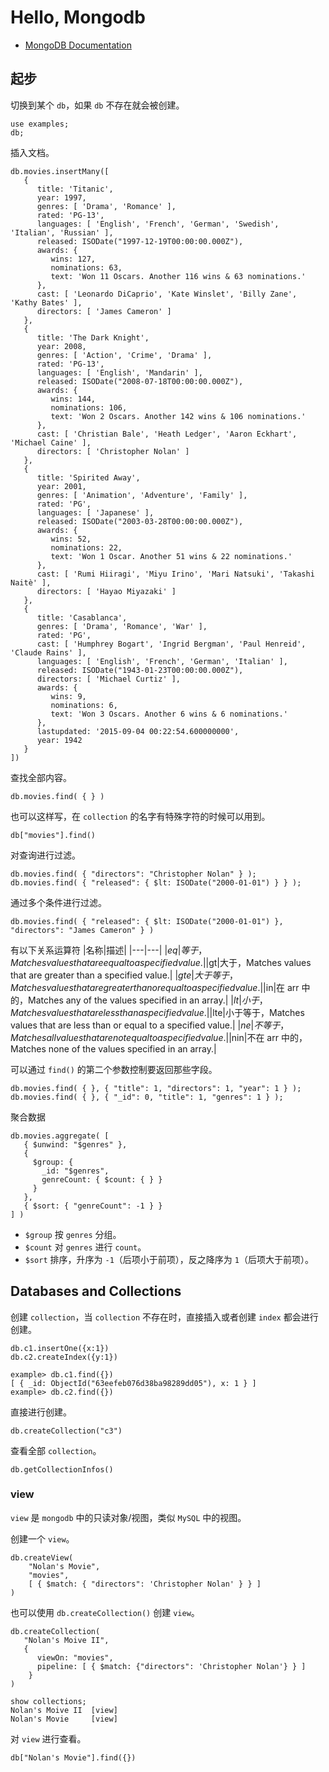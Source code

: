 # Hello, Mongodb

- [MongoDB Documentation](https://www.mongodb.com/docs/manual/tutorial/getting-started/)

##  起步

切换到某个 `db`，如果 `db` 不存在就会被创建。
```
use examples;
db;
```
插入文档。
```
db.movies.insertMany([
   {
      title: 'Titanic',
      year: 1997,
      genres: [ 'Drama', 'Romance' ],
      rated: 'PG-13',
      languages: [ 'English', 'French', 'German', 'Swedish', 'Italian', 'Russian' ],
      released: ISODate("1997-12-19T00:00:00.000Z"),
      awards: {
         wins: 127,
         nominations: 63,
         text: 'Won 11 Oscars. Another 116 wins & 63 nominations.'
      },
      cast: [ 'Leonardo DiCaprio', 'Kate Winslet', 'Billy Zane', 'Kathy Bates' ],
      directors: [ 'James Cameron' ]
   },
   {
      title: 'The Dark Knight',
      year: 2008,
      genres: [ 'Action', 'Crime', 'Drama' ],
      rated: 'PG-13',
      languages: [ 'English', 'Mandarin' ],
      released: ISODate("2008-07-18T00:00:00.000Z"),
      awards: {
         wins: 144,
         nominations: 106,
         text: 'Won 2 Oscars. Another 142 wins & 106 nominations.'
      },
      cast: [ 'Christian Bale', 'Heath Ledger', 'Aaron Eckhart', 'Michael Caine' ],
      directors: [ 'Christopher Nolan' ]
   },
   {
      title: 'Spirited Away',
      year: 2001,
      genres: [ 'Animation', 'Adventure', 'Family' ],
      rated: 'PG',
      languages: [ 'Japanese' ],
      released: ISODate("2003-03-28T00:00:00.000Z"),
      awards: {
         wins: 52,
         nominations: 22,
         text: 'Won 1 Oscar. Another 51 wins & 22 nominations.'
      },
      cast: [ 'Rumi Hiiragi', 'Miyu Irino', 'Mari Natsuki', 'Takashi Naitè' ],
      directors: [ 'Hayao Miyazaki' ]
   },
   {
      title: 'Casablanca',
      genres: [ 'Drama', 'Romance', 'War' ],
      rated: 'PG',
      cast: [ 'Humphrey Bogart', 'Ingrid Bergman', 'Paul Henreid', 'Claude Rains' ],
      languages: [ 'English', 'French', 'German', 'Italian' ],
      released: ISODate("1943-01-23T00:00:00.000Z"),
      directors: [ 'Michael Curtiz' ],
      awards: {
         wins: 9,
         nominations: 6,
         text: 'Won 3 Oscars. Another 6 wins & 6 nominations.'
      },
      lastupdated: '2015-09-04 00:22:54.600000000',
      year: 1942
   }
])
```
查找全部内容。
```
db.movies.find( { } )
```
也可以这样写，在 `collection` 的名字有特殊字符的时候可以用到。
```
db["movies"].find()
```
对查询进行过滤。
```
db.movies.find( { "directors": "Christopher Nolan" } );
db.movies.find( { "released": { $lt: ISODate("2000-01-01") } } );
```
通过多个条件进行过滤。
```
db.movies.find( { "released": { $lt: ISODate("2000-01-01") }, "directors": "James Cameron" } )
```
有以下关系运算符
|名称|描述|
|---|---|
|$eq|等于，Matches values that are equal to a specified value.|
|$gt|大于，Matches values that are greater than a specified value.|
|$gte|大于等于，Matches values that are greater than or equal to a specified value.|
|$in|在 arr 中的，Matches any of the values specified in an array.|
|$lt|小于，Matches values that are less than a specified value.|
|$lte|小于等于，Matches values that are less than or equal to a specified value.|
|$ne|不等于，Matches all values that are not equal to a specified value.|
|$nin|不在 arr 中的，Matches none of the values specified in an array.|

可以通过 `find()` 的第二个参数控制要返回那些字段。
```
db.movies.find( { }, { "title": 1, "directors": 1, "year": 1 } );
db.movies.find( { }, { "_id": 0, "title": 1, "genres": 1 } );
```
聚合数据
```
db.movies.aggregate( [
   { $unwind: "$genres" },
   {
     $group: {
       _id: "$genres",
       genreCount: { $count: { } }
     }
   },
   { $sort: { "genreCount": -1 } }
] )
```
- `$group` 按 `genres` 分组。
- `$count` 对 `genres` 进行 `count`。
- `$sort` 排序，升序为 `-1`（后项小于前项），反之降序为 `1`（后项大于前项）。

## Databases and Collections

创建 `collection`，当 `collection` 不存在时，直接插入或者创建 `index` 都会进行创建。
```
db.c1.insertOne({x:1})
db.c2.createIndex({y:1})
```
```
example> db.c1.find({})
[ { _id: ObjectId("63eefeb076d38ba98289dd05"), x: 1 } ]
example> db.c2.find({})
```
直接进行创建。
```
db.createCollection("c3")
```
查看全部 `collection`。
```
db.getCollectionInfos()
```

### view
`view` 是 `mongodb` 中的只读对象/视图，类似 `MySQL` 中的视图。

创建一个 `view`。
```
db.createView(
    "Nolan's Movie",
    "movies",
    [ { $match: { "directors": 'Christopher Nolan' } } ]
)
```
也可以使用 `db.createCollection()` 创建 `view`。
```
db.createCollection(
   "Nolan's Moive II",
   {
      viewOn: "movies",
      pipeline: [ { $match: {"directors": 'Christopher Nolan'} } ]
    }
)
```
```
show collections;
Nolan's Moive II  [view]
Nolan's Movie     [view]
```
对 `view` 进行查看。
```
db["Nolan's Movie"].find({})
```

